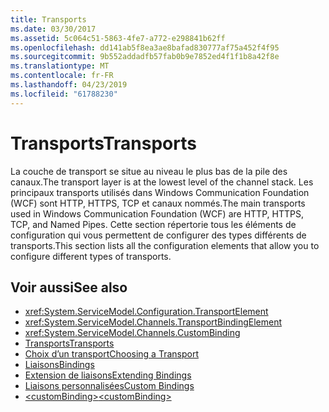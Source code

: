 ```yaml
---
title: Transports
ms.date: 03/30/2017
ms.assetid: 5c064c51-5863-4fe7-a772-e298841b62ff
ms.openlocfilehash: dd141ab5f8ea3ae8bafad830777af75a452f4f95
ms.sourcegitcommit: 9b552addadfb57fab0b9e7852ed4f1f1b8a42f8e
ms.translationtype: MT
ms.contentlocale: fr-FR
ms.lasthandoff: 04/23/2019
ms.locfileid: "61788230"
---
```

# <a name="transports"></a><span data-ttu-id="25f8c-102">Transports</span><span class="sxs-lookup"><span data-stu-id="25f8c-102">Transports</span></span>
<span data-ttu-id="25f8c-103">La couche de transport se situe au niveau le plus bas de la pile des canaux.</span><span class="sxs-lookup"><span data-stu-id="25f8c-103">The transport layer is at the lowest level of the channel stack.</span></span> <span data-ttu-id="25f8c-104">Les principaux transports utilisés dans Windows Communication Foundation (WCF) sont HTTP, HTTPS, TCP et canaux nommés.</span><span class="sxs-lookup"><span data-stu-id="25f8c-104">The main transports used in Windows Communication Foundation (WCF) are HTTP, HTTPS, TCP, and Named Pipes.</span></span> <span data-ttu-id="25f8c-105">Cette section répertorie tous les éléments de configuration qui vous permettent de configurer des types différents de transports.</span><span class="sxs-lookup"><span data-stu-id="25f8c-105">This section lists all the configuration elements that allow you to configure different types of transports.</span></span>  
  
## <a name="see-also"></a><span data-ttu-id="25f8c-106">Voir aussi</span><span class="sxs-lookup"><span data-stu-id="25f8c-106">See also</span></span>

- <xref:System.ServiceModel.Configuration.TransportElement>
- <xref:System.ServiceModel.Channels.TransportBindingElement>
- <xref:System.ServiceModel.Channels.CustomBinding>
- [<span data-ttu-id="25f8c-107">Transports</span><span class="sxs-lookup"><span data-stu-id="25f8c-107">Transports</span></span>](../../../../../docs/framework/wcf/feature-details/transports.md)
- [<span data-ttu-id="25f8c-108">Choix d’un transport</span><span class="sxs-lookup"><span data-stu-id="25f8c-108">Choosing a Transport</span></span>](../../../../../docs/framework/wcf/feature-details/choosing-a-transport.md)
- [<span data-ttu-id="25f8c-109">Liaisons</span><span class="sxs-lookup"><span data-stu-id="25f8c-109">Bindings</span></span>](../../../../../docs/framework/wcf/bindings.md)
- [<span data-ttu-id="25f8c-110">Extension de liaisons</span><span class="sxs-lookup"><span data-stu-id="25f8c-110">Extending Bindings</span></span>](../../../../../docs/framework/wcf/extending/extending-bindings.md)
- [<span data-ttu-id="25f8c-111">Liaisons personnalisées</span><span class="sxs-lookup"><span data-stu-id="25f8c-111">Custom Bindings</span></span>](../../../../../docs/framework/wcf/extending/custom-bindings.md)
- [<span data-ttu-id="25f8c-112">\<customBinding></span><span class="sxs-lookup"><span data-stu-id="25f8c-112">\<customBinding></span></span>](../../../../../docs/framework/configure-apps/file-schema/wcf/custombinding.md)
